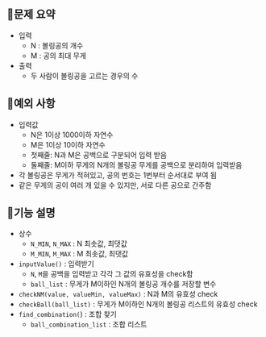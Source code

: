 ## 🔆문제 요약

- 입력
    - N : 볼링공의 개수
    - M : 공의 최대 무게
- 출력
    - 두 사람이 볼링공을 고르는 경우의 수

## 🔆예외 사항

- 입력값
    - N은 1이상 1000이하 자연수
    - M은 1이상 10이하 자연수
    - 첫째줄: N과 M은 공백으로 구분되어 입력 받음
    - 둘째줄: M이하 무게의 N개의 볼링공 무게를 공백으로 분리하여 입력받음
- 각 볼링공은 무게가 적혀있고, 공의 번호는 1번부터 순서대로 부여 됨
- 같은 무게의 공이 여러 개 있을 수 있지만, 서로 다른 공으로 간주함

## 🔆기능 설명

- 상수
    - `N_MIN`, `N_MAX` : N 최솟값, 최댓값
    - `M_MIN`, `M_MAX` : M 최솟값, 최댓값
- `inputValue()` : 입력받기
    - `N`, `M`을 공백을 입력받고 각각 그 값의 유효성을 check함
    - `ball_list` : 무게가 M이하인 N개의 볼링공 개수를 저장할 변수
- `checkNM(value, valueMin, valueMax)` : N과 M의 유효성 check
- `checkBall(ball_list)` : 무게가 M이하인 N개의 볼링공 리스트의 유효성 check
- `find_combination(`) : 조합 찾기
    - `ball_combination_list` : 조합 리스트